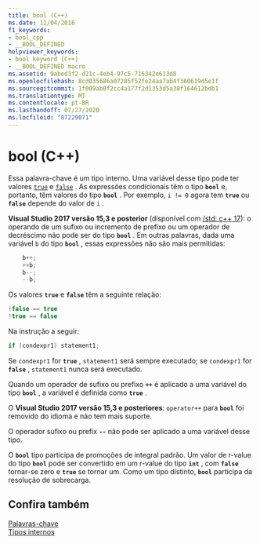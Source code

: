```yaml
---
title: bool (C++)
ms.date: 11/04/2016
f1_keywords:
- bool_cpp
- __BOOL_DEFINED
helpviewer_keywords:
- bool keyword [C++]
- __BOOL_DEFINED macro
ms.assetid: 9abed3f2-d21c-4eb4-97c5-716342e613d8
ms.openlocfilehash: 8cd035686a07285f52fe24aa7ab4f360619d5e1f
ms.sourcegitcommit: 1f009ab0f2cc4a177f2d1353d5a38f164612bdb1
ms.translationtype: MT
ms.contentlocale: pt-BR
ms.lasthandoff: 07/27/2020
ms.locfileid: "87229071"
---
```

# <a name="bool-c"></a>bool (C++)

Essa palavra-chave é um tipo interno. Uma variável desse tipo pode ter valores [`true`](../cpp/true-cpp.md) e [`false`](../cpp/false-cpp.md) . As expressões condicionais têm o tipo **`bool`** e, portanto, têm valores do tipo **`bool`** . Por exemplo, `i != 0` agora tem **`true`** ou **`false`** depende do valor de `i` .

**Visual Studio 2017 versão 15,3 e posterior** (disponível com [/std: c++ 17](../build/reference/std-specify-language-standard-version.md)): o operando de um sufixo ou incremento de prefixo ou um operador de decréscimo não pode ser do tipo **`bool`** . Em outras palavras, dada uma variável `b` do tipo **`bool`** , essas expressões não são mais permitidas:

```cpp
    b++;
    ++b;
    b--;
    --b;
```

Os valores **`true`** e **`false`** têm a seguinte relação:

```cpp
!false == true
!true == false
```

Na instrução a seguir:

```cpp
if (condexpr1) statement1;
```

Se `condexpr1` for **`true`** , `statement1` será sempre executado; se `condexpr1` for **`false`** , `statement1` nunca será executado.

Quando um operador de sufixo ou prefixo **`++`** é aplicado a uma variável do tipo **`bool`** , a variável é definida como **`true`** .

O **Visual Studio 2017 versão 15,3 e posteriores**: `operator++` para **`bool`** foi removido do idioma e não tem mais suporte.

O operador sufixo ou prefix **`--`** não pode ser aplicado a uma variável desse tipo.

O **`bool`** tipo participa de promoções de integral padrão. Um valor de r-value do tipo **`bool`** pode ser convertido em um r-value do tipo **`int`** , com **`false`** tornar-se zero e **`true`** se tornar um. Como um tipo distinto, **`bool`** participa da resolução de sobrecarga.

## <a name="see-also"></a>Confira também

[Palavras-chave](../cpp/keywords-cpp.md)<br/>
[Tipos internos](../cpp/fundamental-types-cpp.md)

